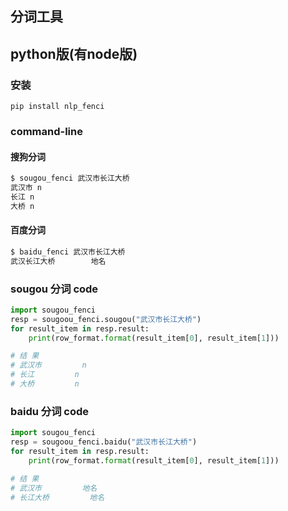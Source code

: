 ## 分词工具
## python版(有node版)
### 安装
`pip install nlp_fenci`

### command-line
#### 搜狗分词
```bash
$ sougou_fenci 武汉市长江大桥
武汉市 n
长江 n
大桥 n
```
#### 百度分词
```bash
$ baidu_fenci 武汉市长江大桥
武汉长江大桥        地名
```

### sougou 分词 code
``` python
import sougou_fenci
resp = sougoou_fenci.sougou("武汉市长江大桥")
for result_item in resp.result:
    print(row_format.format(result_item[0], result_item[1]))

# 结 果
# 武汉市         n
# 长江         n
# 大桥         n
```

### baidu 分词 code
``` python
import sougou_fenci
resp = sougoou_fenci.baidu("武汉市长江大桥")
for result_item in resp.result:
    print(row_format.format(result_item[0], result_item[1]))

# 结 果
# 武汉市         地名
# 长江大桥         地名
```

